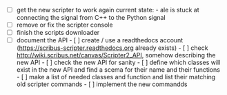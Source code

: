 - [ ] get the new scripter to work again
      current state:
      - ale is stuck at connecting the signal from C++ to the Python signal
- [ ] remove or fix the scripter console
- [ ] finish the scripts downloader
- [ ] document the API
      - [ ] create / use a readthedocs account (https://scribus-scripter.readthedocs.org already exists)
      - [ ] check <http://wiki.scribus.net/canvas/Scripter2_API>, somehow describing the new API
      - [ ] check the new API for sanity
      - [ ] define which classes will exist in the new API and find a scema for their name and their functions
      - [ ] make a list of needed classes and function and list their matching old scripter commands
      - [ ] implement the new commandds
